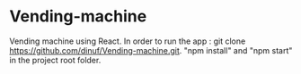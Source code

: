 # Vending-machine
Vending machine using React.
In order to run the app :
git clone https://github.com/dinuf/Vending-machine.git.
"npm install" and "npm start" in the project root folder.
